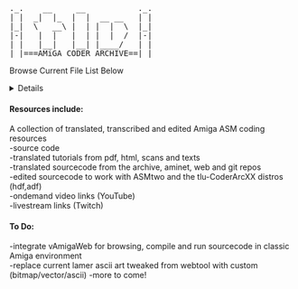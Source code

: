 <pre>
._.    __     __           ._.
| |  _|  |_  |  |  __ __   | |
|_|  \   __\ |  | |  |  \  |_|
|-|   |  |   |  | |  |  /  |-|
| |   |__|   |__| |____/   | |
|_|===AMiGA CODER ARCHIVE==|_|                                                                                                                         
</pre>
Browse Current File List Below
<details>
<pre>

tlu-AmigaCoderArchive
13 items
xxx,xxx files
4.65GB
27/2/2025, 13:40
	
	>/
	ADF
	10 items
	8.1MB
	27/2/2025, 13:40
	
		>/
		ACU-Utilities20TEST.adf
		901 KB
		12/3/2024, 22:52
		
		Amiga ROM Kern...y Publishing).adf
		901 KB
		24/12/1996, 23:32
		
		Amiga ROM Kern...y Publishing).adf
		901 KB
		24/12/1996, 23:32
		
		LSD Hardware R....3 (19xx)(LSD).adf
		901 KB
		16/5/2001, 20:33
		
		tlu-asmtwoV2.adf
		901 KB
		25/7/2024, 20:31
		
		tlu-DemoStuff.adf
		901 KB
		26/2/2024, 22:37
		
		tlu-DemoStuff-BKP.adf
		901 KB
		21/2/2024, 00:55
		
		tlu-DemoStuff-BKP(OLD).adf
		901 KB
		25/1/2024, 16:55
		
		tlu-startest01
		2 KB
		19/2/2024, 21:42
		
		Vermin-CodersHeavenTooldisk.adf
		901 KB
		19/2/2024, 21:41
		/<
	
	ASMCourse
	7 items
	7,273 files
	1.06GB
	27/2/2025, 13:40
		
		>/
		ASMSkool
		21 items
		662 files
		793.2MB
		27/2/2025, 13:40
		
		DataSchool-ASMCourse
		9 items
		37 files
		12.1MB
		27/2/2025, 13:41
		
		FunxPhoenix-ASMCourse
		18 items
		2,759 files
		183.8MB
		27/2/2025, 13:41
		
		howtocode7
		1 item
		61 files
		713KB
		27/2/2025, 13:41
		
		jel-yt_tutos_amiga
		12 items
		92 files
		4.2MB
		27/2/2025, 13:41
		
		RamJam-ASMCourse
		6 items
		3,469 files
		62MB
		27/2/2025, 13:41
		
		Tutos_asm
		52 items
		192 files
		5.4MB
		27/2/2025, 13:41
		/<

	Demomakers
	2 items
	986 files
	107.1MB
	13/5/2025, 23:07
	
		>/
		DemoManiac
		7 items
		508 files
		17.1MB
		27/2/2025, 13:41
			
			>/
			Decca-DM-Fonts-202404.lha
			20 KB
			13/7/2024, 01:46
			
			DemoManiac218
			16 items
			253 files
			4.1MB
			27/2/2025, 13:42
				
				>/
				DemoManiac
				339 bytes
				22/3/2018, 04:13
				
				DemoManiac.info
				792 bytes
				3/9/1992, 02:25
				
				DemoManiacDev
				7 items
				66 files
				807KB
				27/2/2025, 13:42
					
					>/
					DemoManiacDev
					69 bytes
					21/1/2024, 02:46
					
					DemoManiacDev.info
					802 bytes
					21/1/2024, 02:46
					
					devpac
					11 items
					270KB
					27/2/2025, 13:42
						
						>/
						Devpac
						40 KB
						2/9/1992, 23:06
						
						Devpac.info
						831 bytes
						7/1/1994, 01:23
						
						Devpac.prefs
						513 bytes
						2/1/1994, 11:20
						
						g.opts
						513 bytes
						14/10/2006, 22:50
						
						GenAm
						41 KB
						14/10/2006, 22:50
						
						GenAm.opts
						65 bytes
						24/9/1993, 04:41
						
						GenAm.opts.info
						450 bytes
						7/1/1994, 01:23
						
						genam3
						64 KB
						2/9/1992, 23:05
						
						genim3
						64 KB
						2/9/1992, 23:05
						
						MonAm
						28 KB
						14/10/2006, 22:50
						
						MonAm.prefs
						84 bytes
						31/12/1993, 04:02
						</
					
					devpac.info
					632 bytes
					21/1/2024, 01:14
					
					readme.txt
					437 bytes
					21/1/2024, 02:54
					
					src
					37 items
					48 files
					516KB
					27/2/2025, 13:42
						
						>/
						AnimPlay.asm
						14 KB
						21/1/2024, 01:45
						
						CircleWipe.S
						10 KB
						21/1/2024, 02:48
						
						cube_dat.asm
						710 bytes
						8/1/1994, 11:19
						
						data
						1 item
						27/2/2025, 13:42
						
						data.info
						628 bytes
						21/1/2024, 02:17
						
						Dot-TextRoutine5.S
						14 KB
						2/9/1992, 22:27
						
						ExpPrint.asm
						11 KB
						3/5/1994, 08:54
						
						fadein.asm
						4 KB
						7/1/1994,22:24
						
						FONT.asm
						2 KB
						27/2/1994, 00:59
						
						g.opts
						513 bytes
						14/10/2006, 22:50
						
						GenAm
						41 KB
						14/10/2006, 22:50
						
						GenAm.opts
						65 bytes
						24/9/1993, 04:41
						
						GenAm.opts.info
						450 bytes
						7/1/1994, 01:23
						
						genim3
						64 KB
						2/9/1992, 23:05
						
						GlenzVector.ASM
						24 KB
						14/5/1994, 06:02
						
						HorScroll.asm
						9 KB
						15/5/1994, 05:40
						
						Include
						2 items
						27/2/2025, 13:42
						
						Include.info
						628 bytes
						20/1/2024, 22:34
						
						LineWipe.asm
						8 KB
						6/5/1994, 01:37
						
						LineWipe.dm
						8 KB
						30/1/1993, 05:50
						
						NewShowGraphic.asm
						4 KB
						14/4/1994, 05:17
						
						PlaneWipe.dm
						10 KB
						15/5/1994, 05:09
						
						PlatesWipe.asm
						10 KB
						29/4/1994, 05:38
						
						Print.asm
						3 KB
						16/3/1994, 22:41
						
						ProRunnerV2.asm
						43 KB
						19/2/1994, 04:26
						
						SinusWipes.asm
						12 KB
						20/5/1994, 01:37
						
						SlimeTab
						2 KB
						30/1/1993, 05:37
						
						SlimeWipe.asm
						8 KB
						2/5/1994, 07:16
						
						SlimeWipe.dm
						7 KB
						30/1/1993, 05:38
						
						stars.asm
						8 KB
						21/1/2024, 02:38
						
						testeffect.asm
						2 KB
						21/1/2024, 01:48
						
						Textwriter.asm
						7 KB
						5/5/1994, 01:58
						
						Textwriter2.asm
						6 KB
						15/5/1994, 07:04
						
						TileWipe.asm
						11 KB
						20/5/1994, 01:46
						
						VerScroll.asm
						7/11/1995, 23:01
						9 KB
						
						verticalZoom.asm
						8 KB
						21/1/2024, 02:08
						
						ZoomLines.asm
						10 KB
						21/1/2024, 02:07
						</
					
					src.info
					628 bytes
					21/1/2024, 01:14
					>/
					
				DM
				130 KB
				3/11/1995, 06:36
				
				DM_Data
				6 items
				27/2/2025, 13:42
				
				DM_Effects
				41 items
				27/2/2025, 13:42
				
				DM_Replays
				16 items
				27/2/2025, 13:42
				
				DM_Scripts
				2 items
				27/2/2025, 13:42
				
				DOCS
				5 items
				27/2/2025, 13:42
				
				DOCS.info
				900 bytes
				23/3/2018, 09:02
				
				FILE_ID.diz
				531 bytes
				2/9/1992, 22:55
				
				KERN.DM
				17 KB
				3/11/1995, 06:48
				</
			
			DemoManiac-BKP
			16 items
			249 files
			3.9MB
			27/2/2025, 13:41
			
			DemoManiacDev.lha
			367 KB
			21/1/2024, 02:12
			
			font-464x9x3.iff
			584 bytes
			16/7/2024, 01:44
			
			tlu-DemoManiac218-FULL-OLD.lha
			4.3 MB
			14/7/2024, 23:58
			
			tlu-DemoManiac218-FULL.lha
			4.4 MB
			16/7/2024, 12:43
			</
		
		RSIDemomaker
		43 items
		477 files
		90MB
		27/2/2025, 13:42
		/<
	
	Documents
	4 items
	47 files
	200.5MB
	27/2/2025, 13:42
		
		>/
		Big-endian-and-L.ian-768x432.png
		39 KB
		21/7/2024, 21:55
		
		DOC
		2 items
		283KB
		27/2/2025, 13:42
		
		PDF
		21 items
		199.2MB
		27/2/2025, 13:42
		
		TXT
		19 items
		950KB
		24/05/2025, 19:37
		/<
	
	HDF
	8 items
	431MB
	27/2/2025, 13:42
	
		>/
		ASMSkool.hdf
		268.4 MB
		9/2/2021, 01:28
		
		tlu-CoderArc01-100MB.hdf
		104.9 MB
		16/12/2024, 16:50
		
		tlu-CoderArc01.hdf
		26.2 MB
		10/12/2024, 20:43
		
		tlu-CoderArc02.hdf
		6.3 MB
		14/1/2024, 04:40
		
		tlu-CoderArc03-BKP.hdf
		6.3 MB
		13/1/2024, 22:09
		
		tlu-CoderArc03.hdf
		6.3 MB
		13/1/2024, 21:33
		
		tlu-DemoMakers01-BKP.hdf
		6.3 MB
		22/1/2024, 12:30
		
		tlu-DemoMakers01.hdf
		6.3 MB
		25/1/2024, 23:01
		/<
	
	Magazines
	2 items
	1,094 files
	1.43GB
	27/2/2025, 13:42
		
		>/
		AmigaNewsTech
		33 items
		911 files
		1.22GB
		27/2/2025, 13:42
		
		CUAmiga
		1 item
		182 files
		204.6MB
		27/2/2025, 13:42
		/<
	
	SourceCodeVARIOUS
	65 items
	12,620 files
	1.2GB
	27/2/2025, 13:42
	
		>/
		Abyss
		3 items
		27/2/2025, 13:42
		
		addictwintroTEST.s
		30 KB
		30/12/2023, 13:32
		
		Agile
		2 items
		27/2/2025, 13:42
		
		Alpine9000-amiga_examples
		38 items
		27/2/2025, 13:42
		
		Alpine9000-amiga_examples.zip
		32.7 MB
		22/7/2024, 19:57
		
		AmgaShopper23ASM.txt
		16 KB
		14/5/2022, 21:09
		
		amiga-pjz-sax-offender-master
		16 items
		27/2/2025, 13:42
		
		amiga-pjz-sax-offender-master.zip
		144.4 MB
		13/8/2024, 11:45
		
		amiga-realtime3d-master
		8 items
		27/2/2025, 13:43
		
		amiga-realtime3d-master.lha
		342 KB
		4/12/2024, 15:46
		
		amiga-realtime3d-master.zip
		364 KB
		4/12/2024, 14:03
		
		Amiga-rkm-hrm-..perListExample.s
		2 KB
		22/7/2024, 18:18
		
		AmigaCodersClub
		3 items
		27/2/2025, 13:43
		
		AmigaDemo_the_crows-master
		31 items
		27/2/2025, 13:43
		
		AmigaDemo_the_crows-master.zip
		1 MB
		1/1/2024, 22:55
		
		AmigaNewsTech
		13 items
		27/2/2025, 13:43
		
		AmigaNewsTech...-RGBPLASMA.txt
		8 KB
		10/10/2022, 21:33
		
		Bronx
		2 items
		27/2/2025, 13:43
		
		clsintro2ab
		14 items
		27/2/2025, 13:43
		
		Copperbars
		2 items
		27/2/2025, 13:43
		
		cp2
		12 items
		27/2/2025, 13:43
		
		cracktro
		10 items
		27/2/2025, 13:43
		
		Cracktro4k
		3 items
		27/2/2025, 13:43
		
		cracktro4k.lha
		22 KB
		12/2/2021, 13:41
		
		Crystal
		2 items
		27/2/2025, 13:43
		
		CUAmiga
		1 item
		27/2/2025, 13:43
		
		Cydonia
		2 items
		27/2/2025, 13:43
		
		Desire
		2 items
		27/2/2025, 13:43
		
		FCIntroSRC.lha
		1.1 MB
		24/1/2024, 15:46
		
		FullContactIntro
		12 items
		27/2/2025, 13:44
		
		FullContactIntro.lha
		1.1 MB
		10/12/2024, 20:10
		
		FullContactIntro.zip
		1.1 MB
		24/1/2024, 15:38
		
		Germanix
		3 items
		27/2/2025, 13:44
		
		Ghostown
		2 items
		27/2/2025, 13:44
		
		gidouin-amiga-stuff-master
		4 items
		27/2/2025, 13:44
		
		gidouin-amiga-stuff-master.lha
		128 KB
		4/12/2024, 16:03
		
		gidouin-amiga-stuff-master.zip
		131 KB
		3/12/2024, 22:50
		
		Hoodlum
		2 items
		27/2/2025, 13:44
		
		hukka-amiga-src-main
		12 items
		27/2/2025, 13:44
		
		hukka-amiga-src-main.zip
		3.2 MB
		21/8/2024, 19:51
		
		JimPowerIntro.zip
		446 KB
		24/1/2024, 16:02
		
		Lightforce
		2 items
		27/2/2025, 13:44
		
		Mandarine
		2 items
		27/2/2025, 13:44
		
		MyAmigalntros-master
		7 items
		27/2/2025, 13:44
		
		Oxygene
		2 items
		27/2/2025, 13:44
		
		Oxyron
		2 items
		27/2/2025, 13:44
		
		pchalamet
		7 items
		27/2/2025, 13:44
		
		pchalamet-amig...ources-master.zip
		2.3 MB
		28/2/2024, 10:30
		
		Ramjam_Corso_SRC.lha
		2.7 MB
		1/1/2024, 21:28
		
		Reaktor
		1 item
		27/2/2025, 13:44
		
		RGB_Plasma 2.s
		4 KB
		10/10/2022, 21:13
		
		RGB_Plasma.s
		4 KB
		10/10/2022, 21:13
		
		RSIDemomakerSRC
		9 items
		27/2/2025, 13:44
		
		SAVDATA2(smallintro)
		6 KB
		18/2/2024, 23:09
		
		sinescroll.zip
		122 KB
		15/2/2021, 11:37
		
		snow.zip
		28 KB
		24/1/2024, 15:38
		
		Spaceballs
		2 items
		27/2/2025, 13:44
		
		SpaceballsEphedrina
		3 items
		27/2/2025, 13:44
		
		src-crows.lha
		1 MB
		1/1/2024, 22:56
		
		StashOfCode
		13 items
		27/2/2025, 13:44
		
		StashOfCode-CodeCracktro.txt
		38 KB
		28/10/2022, 15:39
		
		StashOfCode-ScoopexTwoASM.txt
		44 KB
		28/10/2022, 15:39
		
		SyncDreamdealersTSB
		2 items
		27/2/2025, 13:44
		
		TheElectronicKnights
		2 items
		27/2/2025, 13:44
		
		TRSi
		4 items
		27/2/2025, 13:44
		/<
</pre>
</details>

<h4>Resources include:</h4>
A collection of translated, transcribed and edited Amiga ASM coding resources</br>
-source code </br>
-translated tutorials from pdf, html, scans and texts </br>
-translated sourcecode from the archive, aminet, web and git repos </br>
-edited sourcecode to work with ASMtwo and the tlu-CoderArcXX distros (hdf,adf) </br>
-ondemand video links (YouTube) </br>
-livestream links (Twitch) </br>
<h4>To Do:</h4>
-integrate vAmigaWeb for browsing, compile and run sourcecode in classic Amiga environment </br>
-replace current lamer ascii art tweaked from webtool with custom (bitmap/vector/ascii)
-more to come! <br>
